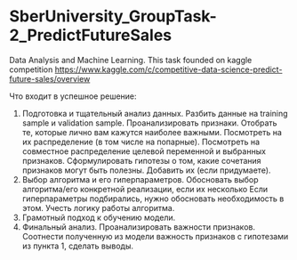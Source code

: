 # SberUniversity_GroupTask-2_PredictFutureSales
Data Analysis and Machine Learning.
This task founded on kaggle competition https://www.kaggle.com/c/competitive-data-science-predict-future-sales/overview

Что входит в успешное решение:

1. Подготовка и тщательный анализ данных. Разбить данные на training sample и validation sample. Проанализировать признаки. Отобрать те, которые лично вам кажутся наиболее важными. Посмотреть на их распределение (в том числе на попарные). Посмотреть на совместное распределение целевой переменной и выбранных признаков. Сформулировать гипотезы о том, какие сочетания признаков могут быть полезны. Добавить их (если придумаете).
2. Выбор алгоритма и его гиперпараметров. Обосновать выбор алгоритма/его конкретной реализации, если их несколько Если гиперпараметры подбирались, нужно обосновать необходимость в этом. Учесть логику работы алгоритма.
3. Грамотный подход к обучению модели.
4. Финальный анализ. Проанализировать важности признаков. Соотнести полученную из модели важность признаков с гипотезами из пункта 1, сделать выводы.
